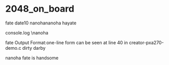 2048_on_board
=============
fate
date10
nanohananoha
hayate

console.log \nanoha

fate
Output Format:one-line form can be seen at line 40 in creator-pxa270-demo.c
dirty
darby

nanoha
fate is handsome
